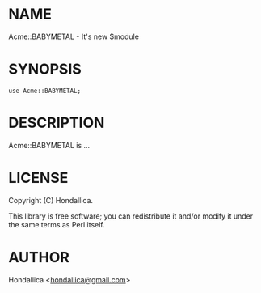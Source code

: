 # NAME

Acme::BABYMETAL - It's new $module

# SYNOPSIS

    use Acme::BABYMETAL;

# DESCRIPTION

Acme::BABYMETAL is ...

# LICENSE

Copyright (C) Hondallica.

This library is free software; you can redistribute it and/or modify
it under the same terms as Perl itself.

# AUTHOR

Hondallica &lt;hondallica@gmail.com>

